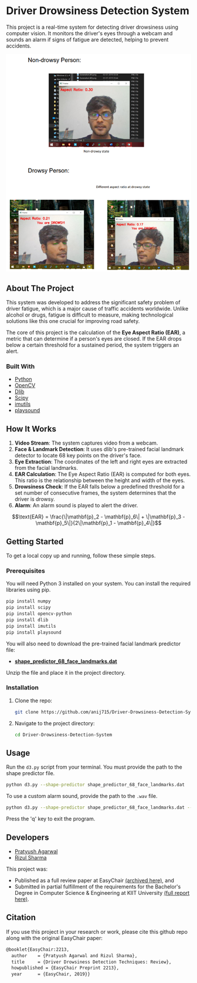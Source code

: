 # Driver Drowsiness Detection System

This project is a real-time system for detecting driver drowsiness using computer vision. It monitors the driver's eyes through a webcam and sounds an alarm if signs of fatigue are detected, helping to prevent accidents.

![Demo Screenshot of the Drowsiness Detection System in action](https://github.com/anij715/Driver-Drowsiness-Detection-System/blob/main/ddd.png)

## About The Project

This system was developed to address the significant safety problem of driver fatigue, which is a major cause of traffic accidents worldwide. Unlike alcohol or drugs, fatigue is difficult to measure, making technological solutions like this one crucial for improving road safety.

The core of this project is the calculation of the **Eye Aspect Ratio (EAR)**, a metric that can determine if a person's eyes are closed. If the EAR drops below a certain threshold for a sustained period, the system triggers an alert.

### Built With

* [Python](https://www.python.org/)
* [OpenCV](https://opencv.org/)
* [Dlib](http://dlib.net/)
* [Scipy](https://scipy.org/)
* [imutils](https://github.com/imutils/imutils)
* [playsound](https://github.com/TaylorSMarks/playsound)

## How It Works

1.  **Video Stream**: The system captures video from a webcam.
2.  **Face & Landmark Detection**: It uses dlib's pre-trained facial landmark detector to locate 68 key points on the driver's face.
3.  **Eye Extraction**: The coordinates of the left and right eyes are extracted from the facial landmarks.
4.  **EAR Calculation**: The Eye Aspect Ratio (EAR) is computed for both eyes. This ratio is the relationship between the height and width of the eyes.
5.  **Drowsiness Check**: If the EAR falls below a predefined threshold for a set number of consecutive frames, the system determines that the driver is drowsy.
6.  **Alarm**: An alarm sound is played to alert the driver.

$$\text{EAR} = \frac{\|\mathbf{p}_2 - \mathbf{p}_6\| + \|\mathbf{p}_3 - \mathbf{p}_5\|}{2\|\mathbf{p}_1 - \mathbf{p}_4\|}$$

## Getting Started

To get a local copy up and running, follow these simple steps.

### Prerequisites

You will need Python 3 installed on your system. You can install the required libraries using pip.

```sh
pip install numpy
pip install scipy
pip install opencv-python
pip install dlib
pip install imutils
pip install playsound
```

You will also need to download the pre-trained facial landmark predictor file:
* [**shape_predictor_68_face_landmarks.dat**](http://dlib.net/files/shape_predictor_68_face_landmarks.dat.bz2)

Unzip the file and place it in the project directory.

### Installation

1.  Clone the repo:
    ```sh
    git clone https://github.com/anij715/Driver-Drowsiness-Detection-System.git
    ```
2.  Navigate to the project directory:
    ```sh
    cd Driver-Drowsiness-Detection-System
    ```

## Usage

Run the `d3.py` script from your terminal. You must provide the path to the shape predictor file.

```sh
python d3.py --shape-predictor shape_predictor_68_face_landmarks.dat
```

To use a custom alarm sound, provide the path to the `.wav` file.

```sh
python d3.py --shape-predictor shape_predictor_68_face_landmarks.dat --alarm alarm.wav
```

Press the 'q' key to exit the program.

## Developers

* [Pratyush Agarwal](https://github.com/kyloprat)
* [Rizul Sharma](https://github.com/anij715)

This project was:
- Published as a full review paper at EasyChair [(archived here)](https://easychair.org/publications/preprint/VST8), and
- Submitted in partial fulfillment of the requirements for the Bachelor's Degree in Computer Science & Engineering at KIIT University [(full report here)](https://www.researchgate.net/publication/336878674_DRIVER_DROWSINESS_DETECTION_SYSTEM).

## Citation
If you use this project in your research or work, please cite this github repo along with the original EasyChair paper:

```latex
@booklet{EasyChair:2213,
  author    = {Pratyush Agarwal and Rizul Sharma},
  title     = {Driver Drowsiness Detection Techniques: Review},
  howpublished = {EasyChair Preprint 2213},
  year      = {EasyChair, 2019}}
```
